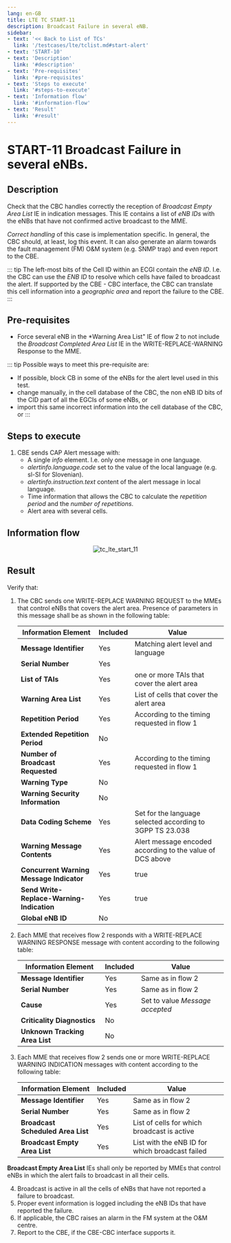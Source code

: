 ```yaml
---
lang: en-GB
title: LTE TC START-11
description: Broadcast Failure in several eNB.
sidebar: 
- text: '<< Back to List of TCs'
  link: '/testcases/lte/tclist.md#start-alert'
- text: 'START-10'
- text: 'Description'
  link: '#description'
- text: 'Pre-requisites'
  link: '#pre-requisites'
- text: 'Steps to execute'
  link: '#steps-to-execute'
- text: 'Information flow'
  link: '#information-flow'
- text: 'Result'
  link: '#result'
---
```


# **START-11** Broadcast Failure in several eNBs.

## Description

Check that the CBC handles correctly the reception of *Broadcast Empty Area 
List* IE in indication messages. This IE contains a list of *eNB IDs* with the
eNBs that have not confirmed active broadcast to the MME.

*Correct handling* of this case is implementation specific. In general, the CBC
should, at least, log this event. It can also generate an alarm towards the 
fault management (FM) O&M system (e.g. SNMP trap) and even report to the CBE.

::: tip
The left-most bits of the Cell ID within an ECGI contain the *eNB ID*. I.e. the
CBC can use the *ENB ID* to resolve which cells have failed to broadcast the 
alert. If supported by the CBE - CBC interface, the CBC can translate this cell 
information into a *geographic area* and report the failure to the CBE.
:::

## Pre-requisites

* Force several eNB in the *Warning Area List" IE of flow 2 to not include the 
  *Broadcast Completed Area List* IE in the WRITE-REPLACE-WARNING Response to 
  the MME.  

::: tip Possible ways to meet this pre-requisite are:

* If possible, block CB in some of the eNBs for the alert level used in this 
  test.
* change manually, in the cell database of the CBC, the non eNB ID bits of the 
  CID part of all the EGCIs of some eNBs, or
* import this same incorrect information into the cell database of the CBC, or
:::

## Steps to execute

1. CBE sends CAP Alert message with:
   - A single *info* element. I.e. only one message in one language.
   - *alertinfo.language.code* set to the value of the local language (e.g. 
      sl-SI for Slovenian).
   - *alertinfo.instruction.text* content of the alert message in local 
      language.
   - Time information that allows the CBC to calculate the *repetition period*
     and the *number of repetitions*.
   - Alert area with several cells.

## Information flow

<div style="text-align: center;">

![tc_lte_start_11](/assets/img/flows/lte/start/tc_lte_start_11.svg)

</div>

## Result

Verify that:

1. The CBC sends one WRITE-REPLACE WARNING REQUEST to the MMEs that control 
   eNBs that covers the alert area. Presence of parameters in this message 
   shall be as shown in the following table:

   | Information Element | Included | Value |
   | ------------------- | -------- | ----- |
   | **Message Identifier** | Yes | Matching alert level and language |
   | **Serial Number** | Yes |  |
   | **List of TAIs** | Yes | one or more TAIs that cover the alert area |
   | **Warning Area List** | Yes | List of cells that cover the alert area |
   | **Repetition Period** | Yes | According to the timing requested in flow 1 |
   | **Extended Repetition Period** | No | |
   | **Number of Broadcast Requested** | Yes | According to the timing requested in flow 1 |
   | **Warning Type** | No | |
   | **Warning Security Information** | No | |
   | **Data Coding Scheme** | Yes | Set for the language selected according to 3GPP TS 23.038 |
   | **Warning Message Contents** | Yes | Alert message encoded according to the value of DCS above |
   | **Concurrent Warning Message Indicator** | Yes | true |
   | **Send Write-Replace-Warning-Indication** | Yes | true |
   | **Global eNB ID** | No |

2. Each MME that receives flow 2 responds with a WRITE-REPLACE WARNING RESPONSE
   message with content according to the following table:

   | Information Element | Included | Value |
   | ------------------- | -------- | ----- |
   | **Message Identifier** | Yes | Same as in flow 2 |
   | **Serial Number** | Yes | Same as in flow 2 |
   | **Cause** | Yes | Set to value *Message accepted* |
   | **Criticality Diagnostics** | No | |
   | **Unknown Tracking Area List** | No |  |

3. Each MME that receives flow 2 sends one or more WRITE-REPLACE WARNING 
   INDICATION messages with content according to the following table:

   | Information Element | Included | Value |
   | ------------------- | -------- | ----- |
   | **Message Identifier** | Yes | Same as in flow 2 |
   | **Serial Number** | Yes | Same as in flow 2 |
   | **Broadcast Scheduled Area List** | Yes | List of cells for which broadcast is active |
   | **Broadcast Empty Area List** | Yes | List with the eNB ID for which broadcast failed |

  **Broadcast Empty Area List** IEs shall only be reported by MMEs that control
  eNBs in which the alert fails to broadcast in all their cells.

4. Broadcast is active in all the cells of eNBs that have not reported a 
   failure to broadcast.
5. Proper event information is logged including the eNB IDs that have reported 
   the failure.
6. If applicable, the CBC raises an alarm in the FM system at the O&M centre.
7. Report to the CBE, if the CBE-CBC interface supports it.
